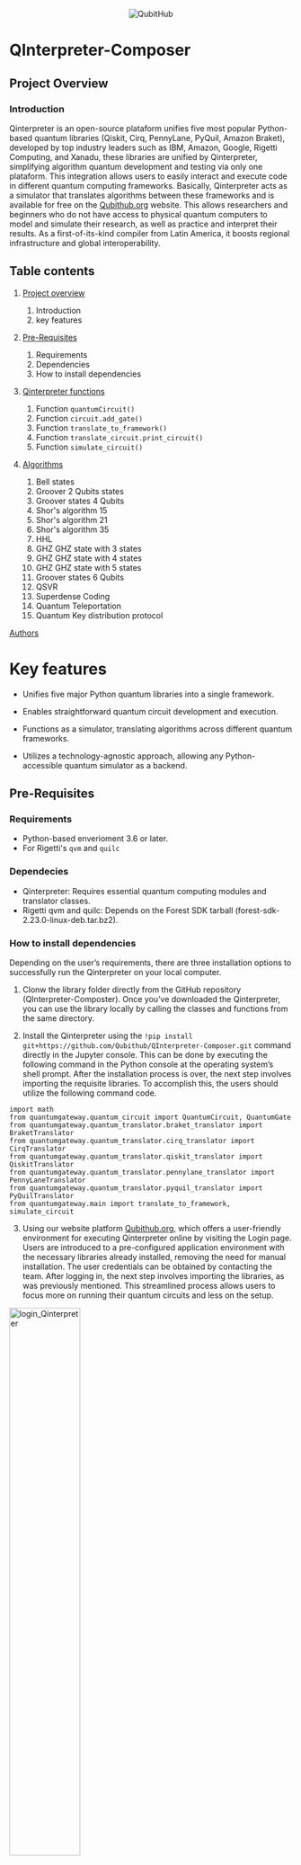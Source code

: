 <p align="center">
  <img src="https://media.licdn.com/dms/image/v2/D5622AQHHYwtvSaHhlQ/feedshare-shrink_2048_1536/B56ZSUNWkmGsAs-/0/1737653316711?e=1761177600&v=beta&t=ZihMmHFs2fVoSICtOSlo60TeJzWefQSZwJx6YcHm_Bo" alt="QubitHub">
</p>

# QInterpreter-Composer

## Project Overview

### Introduction

Qinterpreter is an open-source plataform unifies five most popular Python-based quantum libraries (Qiskit, Cirq, PennyLane, PyQuil, Amazon Braket), developed by top industry leaders such as IBM, Amazon, Google, Rigetti Computing, and Xanadu, these libraries are unified by Qinterpreter, simplifying algorithm quantum development and testing via only one plataform.
This integration allows users to easily interact and execute code in different quantum computing frameworks. Basically, Qinterpreter acts as a simulator that translates algorithms between these frameworks and is available for free on the [Qubithub.org](https://www.qubithub.org/index.html) website. 
This allows researchers and beginners who do not have access to physical quantum computers to model and simulate their research, as well as practice and interpret their results.
As a first-of-its-kind compiler from Latin America, it boosts regional infrastructure and global interoperability.

## Table contents
1. [Project overview](https://github.com/Qubithub/QInterpreter-Composer/edit/main/README.md#project-overview)
   1. Introduction
   2. key features

2. [Pre-Requisites](https://github.com/Qubithub/QInterpreter-Composer/edit/main/README.md#pre-requisites)
    1. Requirements
    2. Dependencies
    3. How to install dependencies

3. [Qinterpreter functions](https://github.com/Qubithub/QInterpreter-Composer/edit/main/README.md#qinterpreter-functions)
   
   1. Function ```quantumCircuit()```
   2. Function ```circuit.add_gate()```
   3. Function ```translate_to_framework()```
   4. Function ```translate_circuit.print_circuit()```
   5. Function ```simulate_circuit()```

5. [Algorithms](https://github.com/Qubithub/QInterpreter-Composer/edit/main/README.md#algorithms)
   1. Bell states
   2. Groover 2 Qubits states
   3. Groover states 4 Qubits
   4. Shor's algorithm 15
   5. Shor's algorithm 21
   6. Shor's algorithm 35
   7. HHL
   8. GHZ GHZ state with 3 states
   9. GHZ GHZ state with 4 states
   10. GHZ GHZ state with 5 states
   11. Groover states 6 Qubits
   12. QSVR
   13. Superdense Coding
   14. Quantum Teleportation
   15. Quantum Key distribution protocol

[Authors](https://github.com/Qubithub/QInterpreter-Composer/edit/main/README.md#authors)

# Key features

* Unifies five major Python quantum libraries into a single framework.

* Enables straightforward quantum circuit development and execution.

* Functions as a simulator, translating algorithms across different quantum frameworks.

* Utilizes a technology-agnostic approach, allowing any Python-accessible quantum simulator as a backend.

## Pre-Requisites

### Requirements

* Python-based enverioment 3.6 or later.
* For Rigetti's ``` qvm ``` and ```quilc```

### Dependecies

* Qinterpreter: Requires essential quantum computing modules and translator classes.
* Rigetti qvm and quilc: Depends on the Forest SDK tarball (forest-sdk-2.23.0-linux-deb.tar.bz2).

### How to install dependencies

Depending on the user’s requirements, there are three installation options to successfully run the Qinterpreter on your local computer.

1. Clonw the library folder directly from the GitHub repository (QInterpreter-Composter). 
Once you’ve downloaded the Qinterpreter, you can use the library locally by calling the classes and functions from the same directory. 

2. Install the Qinterpreter using the ```!pip install git+https://github.com/Qubithub/QInterpreter-Composer.git``` command directly in the Jupyter console.
This can be done by executing the following command in the Python console at the operating system’s shell prompt.
After the installation process is over, the next step involves importing the requisite libraries. To accomplish this, the users should utilize the following command code.

```
import math
from quantumgateway.quantum_circuit import QuantumCircuit, QuantumGate
from quantumgateway.quantum_translator.braket_translator import
BraketTranslator
from quantumgateway.quantum_translator.cirq_translator import
CirqTranslator
from quantumgateway.quantum_translator.qiskit_translator import
QiskitTranslator
from quantumgateway.quantum_translator.pennylane_translator import
PennyLaneTranslator
from quantumgateway.quantum_translator.pyquil_translator import
PyQuilTranslator
from quantumgateway.main import translate_to_framework,
simulate_circuit
```

3. Using our website platform [Qubithub.org](https://qubithub.org/), which offers a user-friendly environment for executing Qinterpreter online by visiting the Login page. 
Users are introduced to a pre-configured application environment with the necessary libraries already installed, removing the need for manual installation. The user credentials can be obtained by contacting the team. After logging in, the next step involves importing the libraries, as was previously mentioned. This streamlined process allows users to focus more on running their quantum circuits and less on the setup.

<img src="https://github.com/Qubithub/QInterpreter-Composer/blob/main/Images/login_Qinterpreter.jpg" alt="login_Qinterpreter" width="50%" height="50%">

## Qinterpreter functions

This section describes in detail the functions used in the Qinterpreter library.
The main objective is to provide users with a comprehensive guide and extensive knowledge for the correct use of Qinterpreter's features and capabilities.

Function ```quantumCircuit()```

Quantum circuits are crucial elements in quantum computing, as they serve as containers for a collection of qubits. Treating these qubits as unified entities allows the user to manipulate and modify their states using quantum gates. 
The QuantumCircuit function in Qinterpreter allows you to generate a circuit taking into account the number of qubits and classical registers to be incorporated. 
In this specific scenario, the following function is used to create a circuit:
```circuit = QuantumCircuit(nq,nc)```
Here, ```nq``` represents the number of qubit registers used, and ```nc``` denotes the number of classical registers that will be defined within the quantum circuit. The defined classical registers are then used to perform measurements.

Function ```circuit.add_gate()```

Quantum computing algorithms are commonly depicted using quantum circuit models. These models incorporate quantum gates, projective measurements, and an n-qubit register known as qubits.
A vector in the complex space C2describes the state of a qubit. Within this space, quantum gates are represented by unitary complex matrices, reflecting the unitary time evolution of closed quantum systems.
In Qinterpreter, a complete set of standard gates widely used in this field has been implemented using the circuit.add_gate() function.
The definitions of these gates are presented in Table 1 below. In this case, we present the gates currently implemented in Qinterpreter. Table 2 illustrates the procedure for incorporating these gates into any circuit object.

| Gate/Matrix form | Description |
| :---: | :--- |
|H| ```circuit.add_gate(QuantumGate ("h", [0]))```|
|CNOT| ```circuit.add_gate(QuantumGate ("cnot", [0, 1]))``` //Contro: q0, Objective: q1|
|X| ```circuit.add_gate(QuantumGate("x", [0]))```|
|Y| ```circuit.add_gate(QuantumGate("y", [0]))```|
|Z| ```circuit.add_gate(QuantumGate ("z", [0]))```|
|RY| ```circuit.add_gate(QuantumGate("ry", [0], [Angle]))``` //Rotate Y axis by any angle|
|RX| ```circuit.add_gate(QuantumGate("rx", [0], [math.pi/2]))``` //Rotate X axis by any angle|
|RZ| ```circuit.add_gate(QuantumGate("rz", [0], [math.pi/2]))``` //Rotate Z axis by any angle|
|CCNOT| ```circuit.add_gate(QuantumGate("toffoli", [0,1,2]))``` //Control: q0 and q1, Objective: q2|
|SWAP| ```circuit.add_gate(QuantumGate("x", [0, 1]))``` //Swap between q0 and q1|
|CP| ```circuit.add_gate(QuantumGate("CPhase", [0, 1], [Angle]))``` // Applied an angle|
|CZ| ```circuit.add_gate(QuantumGate("Cz", [0, 1], [Angle]))``` //Contro: q0, Objective: q1|
|CY| ```circuit.add_gate(QuantumGate("Cy", [0, 1], [Angle]))``` //Contro: q0, Objective: q1|
|Measure| ```circuit.add_gate(QuantumGate("MEASURE", [i, j]))``` //Where i is the qubit register index and j is the classical register index.|

Note: The Toffoli gate is a standard quantum computing gate that modifies the state of a target qubit based on two control qubit states. In addition, Toffoli gates can be achieved through a sequence of elementary quantum gates.

Function ```translate_to_framework()```

The goal of the Qinterpreter library is to be able to translate instructions to various quantum computing frameworks. 
The Qinterpreter library perfectly fulfills this goal by being compatible with five libraries: Qiskit, Pyquil, Cirq, Pennylane, and Amazon-Braket.
These libraries were selected based on their GitHub metrics, which can be interpreted as a measure of popularity for quantum computing development.

To choose between the different desired development frameworks and run your circuit, the following code is used:

```
selected_framework = ′qiskit ′
translated_circuit = translate_to_framework(circuit,
selected_framework)
```

The “selected_framework” variable is where you choose the desired framework: qiskit, cirq, pennylane, pyquil, amazonbraket.

Function ```translate_circuit.print_circuit()```

Another feature of Qinterpreter is that it allows you to print the modeled circuit regardless of the selected quantum computing framework using the print_circuit function, allowing users to visualize and debug the quantum circuit they have created.
In summary, once the framework has been selected, the previously defined quantum circuit can be printed using the following function:

```
translated_circuit.print_circuit()
```

Function ```simulate_circuit()```



Qinterpreter uses the appropriate simulators provided by each library to simulate a specific quantum circuit. For example, in the case of Qiskit, we use the QASM simulator. However, when using the Pyquil framework, the user must install the necessary software requirements. 

The command to perform and print the simulations is as follows:

```print(simulate_circuit(circuit, selected_framework))```

In order to perform the simulation, it is important to note that the Measure function must be called before executing ```simulate_circuit()```
To apply the measurement function, the user must execute the following code:

```circuit.add_gate(QuantumGate(“MEASURE”, [i,j]))```

In the above function, [i, j] represents the indices of the quantum register and the classical register where the quantum measurement function will be applied.


## Authors

| Name | email | LinkedIn |
| :--- | :--- | :--- |
| Wilmer Contreras Sepúlveda | wilmercs@ufps.edu.com |  |
| Brandon Alcántara Almazo | brandon.alcantara@uaem.edu.mx |  |
| Braulio Misael Villegas Martínez | bvillegasmartinez@luc.edu  |  |
| Luis Arturo Tapia Alarcón | luis.tapiaa@uaem.edu.mx |  |
| Sandra Gesing | sandra@us-rse.org |  |
| Juan Carlos Sanchéz Pérez | carlox.fcfm@gmail.com |  |
